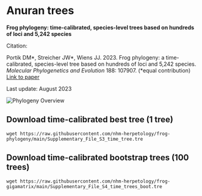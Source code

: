 # Anuran trees
**Frog phylogeny: time-calibrated, species-level trees based on hundreds of loci and 5,242 species**

Citation:

Portik DM*, Streicher JW*, Wiens JJ. 2023. Frog phylogeny: a time-calibrated, species-level tree based on hundreds of loci and 5,242 species. _Molecular Phylogenetics and Evolution_ 188: 107907. (*equal contribution) [Link to paper](https://www.sciencedirect.com/science/article/abs/pii/S1055790323002075)

Last update: August 2023

![Phylogeny Overview](https://github.com/nhm-herpetology/frog-phylogeny/blob/main/phylogeny_overview.jpg)

## Download time-calibrated best tree (1 tree)

```
wget https://raw.githubusercontent.com/nhm-herpetology/frog-phylogeny/main/Supplementary_File_S3_time_tree.tre
``` 

## Download time-calibrated bootstrap trees (100 trees)

```
wget https://raw.githubusercontent.com/nhm-herpetology/frog-gigamatrix/main/Supplementary_File_S4_time_trees_boot.tre
``` 
